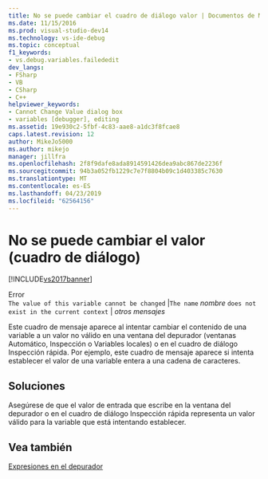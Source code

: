 ```yaml
---
title: No se puede cambiar el cuadro de diálogo valor | Documentos de Microsoft
ms.date: 11/15/2016
ms.prod: visual-studio-dev14
ms.technology: vs-ide-debug
ms.topic: conceptual
f1_keywords:
- vs.debug.variables.failededit
dev_langs:
- FSharp
- VB
- CSharp
- C++
helpviewer_keywords:
- Cannot Change Value dialog box
- variables [debugger], editing
ms.assetid: 19e930c2-5fbf-4c83-aae8-a1dc3f8fcae8
caps.latest.revision: 12
author: MikeJo5000
ms.author: mikejo
manager: jillfra
ms.openlocfilehash: 2f8f9dafe8ada8914591426dea9abc867de2236f
ms.sourcegitcommit: 94b3a052fb1229c7e7f8804b09c1d403385c7630
ms.translationtype: MT
ms.contentlocale: es-ES
ms.lasthandoff: 04/23/2019
ms.locfileid: "62564156"
---
```

# <a name="cannot-change-value-dialog-box"></a>No se puede cambiar el valor (cuadro de diálogo)
[!INCLUDE[vs2017banner](../includes/vs2017banner.md)]

Error  
 `The value of this variable cannot be changed` &#124;`The name` *nombre* `does not exist in the current context` &#124; *otros mensajes*  
  
 Este cuadro de mensaje aparece al intentar cambiar el contenido de una variable a un valor no válido en una ventana del depurador (ventanas Automático, Inspección o Variables locales) o en el cuadro de diálogo Inspección rápida. Por ejemplo, este cuadro de mensaje aparece si intenta establecer el valor de una variable entera a una cadena de caracteres.  
  
## <a name="solution"></a>Soluciones  
 Asegúrese de que el valor de entrada que escribe en la ventana del depurador o en el cuadro de diálogo Inspección rápida representa un valor válido para la variable que está intentando establecer.  
  
## <a name="see-also"></a>Vea también  
 [Expresiones en el depurador](../debugger/expressions-in-the-debugger.md)
